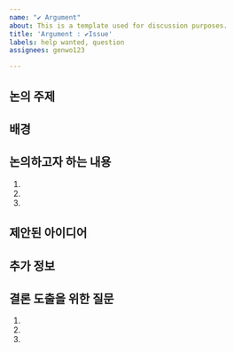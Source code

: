 ```yaml
---
name: "✔️ Argument"
about: This is a template used for discussion purposes.
title: 'Argument : ✔️Issue'
labels: help wanted, question
assignees: genwo123

---
```


## 논의 주제
<!-- 논의하고자 하는 주제에 대한 간단하고 명확한 설명을 제공해주세요. -->

## 배경
<!-- 이 논의가 왜 중요한지, 논의 주제와 관련된 배경 정보나 이슈 링크를 포함해주세요. -->

## 논의하고자 하는 내용
<!-- 구체적으로 논의하고자 하는 사항들을 나열해주세요. -->

1. 
2. 
3. 

## 제안된 아이디어
<!-- 논의 주제와 관련된 기존 아이디어나 제안 사항이 있으면 기술해주세요. -->

## 추가 정보
<!-- 논의를 도울 수 있는 추가적인 정보, 파일, 스크린샷 등을 포함해주세요. -->

## 결론 도출을 위한 질문
<!-- 논의를 통해 답을 찾고자 하는 질문들을 명확하게 제시해주세요. -->

1. 
2. 
3.
